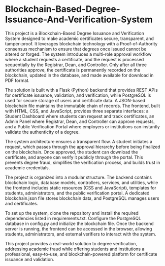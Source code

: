 # Blockchain-Based-Degree-Issuance-And-Verification-System

This project is a Blockchain-Based Degree Issuance and Verification System designed to make academic certificates secure, transparent, and tamper-proof. It leverages blockchain technology with a Proof-of-Authority consensus mechanism to ensure that degrees once issued cannot be altered or forged. The system introduces a multi-role approval workflow where a student requests a certificate, and the request is processed sequentially by the Registrar, Dean, and Controller. Only after all three authorities approve, the certificate is permanently recorded on the blockchain, updated in the database, and made available for download in PDF format.

The solution is built with a Flask (Python) backend that provides REST APIs for certificate issuance, validation, and verification, while PostgreSQL is used for secure storage of users and certificate data. A JSON-based blockchain file maintains the immutable chain of records. The frontend, built with HTML, CSS, and JavaScript, provides three separate interfaces: a Student Dashboard where students can request and track certificates, an Admin Panel where Registrar, Dean, and Controller can approve requests, and a Public Verification Portal where employers or institutions can instantly validate the authenticity of a degree.

The system architecture ensures a transparent flow. A student initiates a request, which passes through the approval hierarchy before being finalized on the blockchain. Once approved, the student can download the certificate, and anyone can verify it publicly through the portal. This prevents degree fraud, simplifies the verification process, and builds trust in academic credentials.

The project is organized into a modular structure. The backend contains blockchain logic, database models, controllers, services, and utilities, while the frontend includes static resources (CSS and JavaScript), templates for students, administrators, and the public verification portal. A dedicated blockchain.json file stores blockchain data, and PostgreSQL manages users and certificates.

To set up the system, clone the repository and install the required dependencies listed in requirements.txt. Configure the PostgreSQL database in config.py and initialize the blockchain file. Once the backend server is running, the frontend can be accessed in the browser, allowing students, administrators, and external verifiers to interact with the system.

This project provides a real-world solution to degree verification, addressing academic fraud while offering students and institutions a professional, easy-to-use, and blockchain-powered platform for certificate issuance and validation.
